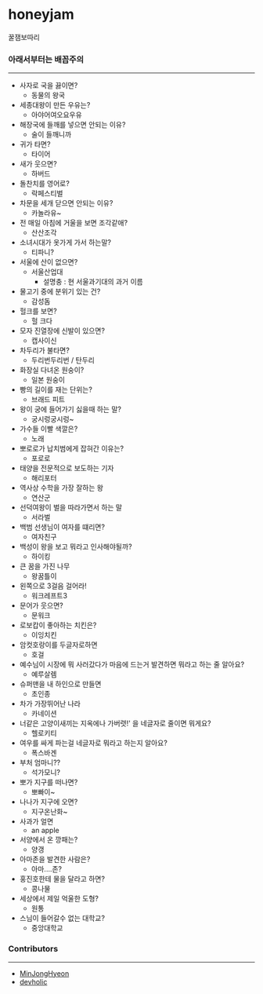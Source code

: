 # honeyjam
꿀잼보따리

### 아래서부터는 배꼽주의
---
* 사자로 국을 끓이면? 
  * 동물의 왕국
* 세종대왕이 만든 우유는? 
  * 아야어여오요우유
* 해장국에 들깨를 넣으면 안되는 이유? 
  * 술이 들깨니까
* 귀가 타면? 
  * 타이어
* 새가 웃으면? 
  * 하버드
* 돌찬치를 영어로? 
  * 락페스티벌
* 차문을 세개 닫으면 안되는 이유? 
  * 카놀라유~
* 전 매일 아침에 거울을 보면 조각같애?
  * 산산조각
* 소녀시대가 옷가게 가서 하는말? 
  * 티파니?
* 서울에 산이 없으면? 
  * 서울산업대
    * 설명충 : 현 서울과기대의 과거 이름 
* 물고기 중에 분위기 있는 건? 
  * 감성돔
* 헐크를 보면? 
  * 헐 크다
* 모자 진열장에 신발이 있으면? 
  * 캡사이신
* 차두리가 불타면? 
  * 두리번두리번 / 탄두리
* 화장실 다녀온 원숭이? 
  * 일본 원숭이
* 빵의 길이를 재는 단위는? 
  * 브래드 피트
* 왕이 궁에 들어가기 싫을때 하는 말? 
  * 궁시렁궁시렁~
* 가수들 이빨 색깔은? 
  * 노래
* 뽀로로가 납치범에게 잡혀간 이유는? 
  * 포로로
* 태양을 전문적으로 보도하는 기자
  * 해리포터
* 역사상 수학을 가장 잘하는 왕
  * 연산군
* 선덕여왕이 벌을 따라가면서 하는 말
  * 서라벌
* 백범 선생님이 여자를 떄리면?
  * 여자친구
* 백성이 왕을 보고 뭐라고 인사해야될까?
  * 하이킹
* 큰 꿈을 가진 나무
  * 왕꿈틀이
* 왼쪽으로 3걸음 걸어라!
  * 워크레프트3
* 문어가 웃으면?
  * 문워크
* 로보캅이 좋아하는 치킨은?
  * 이잉치킨
* 암컷호랑이를 두글자로하면
  * 호걸
* 예수님이 시장에 뭐 사러갔다가 마음에 드는거 발견하면 뭐라고 하는 줄 알아요?
  * 예루살렘
* 슈퍼맨을 내 하인으로 만들면
  * 초인종
* 차가 가장뛰어난 나라
  * 카네이션
* 너같은 고양이새끼는 지옥에나 가버렷!' 을 네글자로 줄이면 뭐게요?
  * 헬로키티
* 여우를 싸게 파는걸 네글자로 뭐라고 하는지 알아요?
  * 폭스바겐
* 부처 엄마니??
  * 석가모니?
* 뽀가 지구를 떠나면?
  * 뽀빠이~
* 나나가 지구에 오면?
  * 지구온난화~
* 사과가 얼면
  * an apple
* 서양에서 온 깡패는?
  * 양갱
* 아마존을 발견한 사람은?
  * 아마....존?
* 홍진호한테 물을 달라고 하면?
  * 콩나물
* 세상에서 제일 억울한 도형?
  * 원통
* 스님이 들어갈수 없는 대학교?
  * 중앙대학교

### Contributors
---
* [MinJongHyeon](https://github.com/MinJongHyeon)
* [devholic](https://github.com/devholic)

